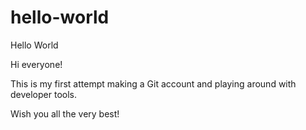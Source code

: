 # hello-world
Hello World 

Hi everyone!

This is my first attempt making a Git account and playing around with developer tools. 

Wish you all the very best!
